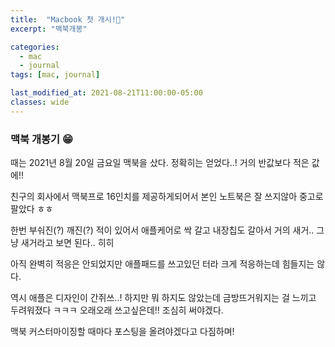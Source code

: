 ```yaml
---
title:  "Macbook 첫 개시!💛"
excerpt: "맥북개봉"

categories:
  - mac
  - journal
tags: [mac, journal]

last_modified_at: 2021-08-21T11:00:00-05:00
classes: wide
---
```


### 맥북 개봉기 😁

때는 2021년 8월 20일 금요일 맥북을 샀다. 정확히는 얻었다..! 거의 반값보다 적은 값에!!

친구의 회사에서 맥북프로 16인치를 제공하게되어서 본인 노트북은 잘 쓰지않아 중고로 팔았다 ㅎㅎ

한번 부숴진(?) 깨진(?) 적이 있어서 애플케어로 싹 갈고 내장칩도 갈아서 거의 새거.. 그냥 새거라고 보면 된다.. 히히

아직 완벽히 적응은 안되었지만 애플패드를 쓰고있던 터라 크게 적응하는데 힘들지는 않다.

역시 애플은 디자인이 간쥐쓰..! 하지만 뭐 하지도 않았는데 금방뜨거워지는 걸 느끼고 두려워졌다 ㅋㅋㅋ 오래오래 쓰고싶은데!! 조심히 써야겠다.

맥북 커스터마이징할 때마다 포스팅을 올려야겠다고 다짐하며!



